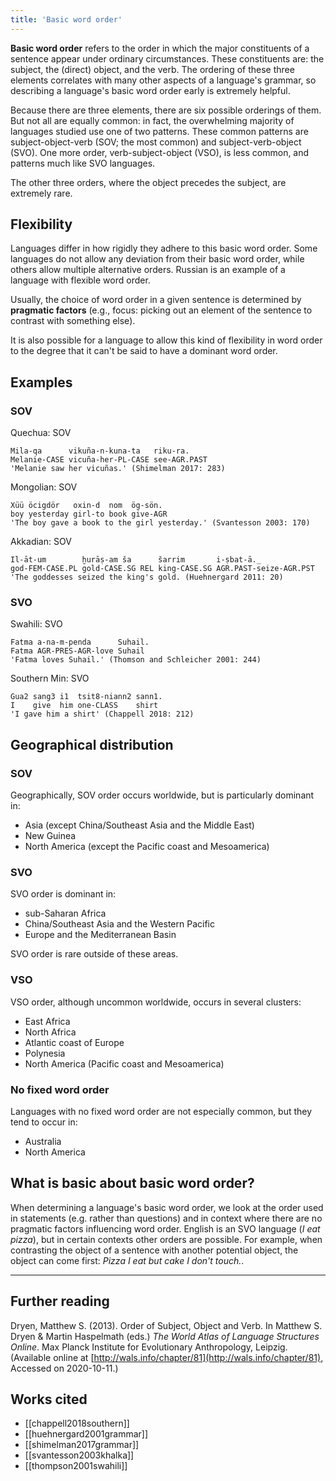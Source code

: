 ```yaml
---
title: 'Basic word order'
---
```


**Basic word order** refers to the order in which the major constituents of a sentence appear under ordinary circumstances. These constituents are: the subject, the (direct) object, and the verb. The ordering of these three elements correlates with many other aspects of a language's grammar, so describing a language's basic word order early is extremely helpful.

Because there are three elements, there are six possible orderings of them. But not all are equally common: in fact, the overwhelming majority of languages studied use one of two patterns. These common patterns are subject-object-verb (SOV; the most common) and subject-verb-object (SVO). One more order, verb-subject-object (VSO), is less common, and patterns much like SVO languages.

The other three orders, where the object precedes the subject, are extremely rare.

## Flexibility

Languages differ in how rigidly they adhere to this basic word order. Some languages do not allow any deviation from their basic word order, while others allow multiple alternative orders. Russian is an example of a language with flexible word order.

Usually, the choice of word order in a given sentence is determined by **pragmatic factors** (e.g., focus: picking out an element of the sentence to contrast with something else).

It is also possible for a language to allow this kind of flexibility in word order to the degree that it can't be said to have a dominant word order.

## Examples

### SOV

Quechua: SOV

```
Mila-qa      vikuña-n-kuna-ta   riku-ra.
Melanie-CASE vicuña-her-PL-CASE see-AGR.PAST
'Melanie saw her vicuñas.' (Shimelman 2017: 283)
```

Mongolian: SOV

```
Xüü öcigdör   oxin-d  nom  ög-sön.
boy yesterday girl-to book give-AGR
'The boy gave a book to the girl yesterday.' (Svantesson 2003: 170)
```

Akkadian: SOV

```
Il-āt-um        ḫurāṣ-am ša      šarrim       i-ṣbat-ā._
god-FEM-CASE.PL gold-CASE.SG REL king-CASE.SG AGR.PAST-seize-AGR.PST
'The goddesses seized the king's gold. (Huehnergard 2011: 20)
```

### SVO

Swahili: SVO

```
Fatma a-na-m-penda      Suhail.
Fatma AGR-PRES-AGR-love Suhail
'Fatma loves Suhail.' (Thomson and Schleicher 2001: 244)
```

Southern Min: SVO

```
Gua2 sang3 i1  tsit8-niann2 sann1.
I    give  him one-CLASS    shirt
'I gave him a shirt' (Chappell 2018: 212)
```

## Geographical distribution

### SOV

Geographically, SOV order occurs worldwide, but is particularly dominant in:

- Asia (except China/Southeast Asia and the Middle East)
- New Guinea
- North America (except the Pacific coast and Mesoamerica)

### SVO

SVO order is dominant in:

- sub-Saharan Africa
- China/Southeast Asia and the Western Pacific
- Europe and the Mediterranean Basin

SVO order is rare outside of these areas.

### VSO

VSO order, although uncommon worldwide, occurs in several clusters:

- East Africa
- North Africa
- Atlantic coast of Europe
- Polynesia
- North America (Pacific coast and Mesoamerica)

### No fixed word order

Languages with no fixed word order are not especially common, but they tend to occur in:

- Australia
- North America

## What is basic about basic word order?

When determining a language's basic word order, we look at the order used in statements (e.g. rather than questions) and in context where there are no pragmatic factors influencing word order. English is an SVO language (_I eat pizza_), but in certain contexts other orders are possible. For example, when contrasting the object of a sentence with another potential object, the object can come first: _Pizza I eat but cake I don't touch._.

---

## Further reading

Dryen, Matthew S. (2013). Order of Subject, Object and Verb. In Matthew S. Dryen & Martin Haspelmath (eds.) *The World Atlas of Language Structures Online*. Max Planck Institute for Evolutionary Anthropology, Leipzig. (Available online at [http://wals.info/chapter/81](http://wals.info/chapter/81), Accessed on 2020-10-11.)

## Works cited

- [[chappell2018southern]]
- [[huehnergard2001grammar]]
- [[shimelman2017grammar]]
- [[svantesson2003khalka]]
- [[thompson2001swahili]]
